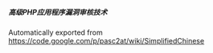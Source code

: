 ##### _高级PHP应用程序漏洞审核技术_
Automatically exported from https://code.google.com/p/pasc2at/wiki/SimplifiedChinese
